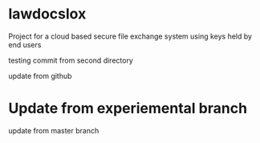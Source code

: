 lawdocslox
==========

Project for a cloud based secure file exchange system using keys held by end users

testing commit from second directory

update from github

Update from experiemental branch
=======
update from master branch
